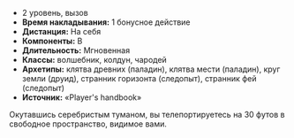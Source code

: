 -   2 уровень, вызов
-   **Время накладывания:** 1 бонусное действие
-   **Дистанция:** На себя
-   **Компоненты:** В
-   **Длительность:** Мгновенная
-   **Классы:** волшебник, колдун, чародей
-   **Архетипы:** клятва древних (паладин), клятва мести (паладин), круг земли (друид), странник горизонта (следопыт), странник фей (следопыт)
-   **Источник:** «Player's handbook»

Окутавшись серебристым туманом, вы телепортируетесь на 30 футов в свободное пространство, видимое вами.